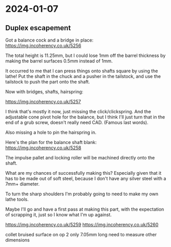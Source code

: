 # 2024-01-07

## Duplex escapement

Got a balance cock and a bridge in place: https://img.incoherency.co.uk/5256

The total height is 11.25mm, but I could lose 1mm off the barrel thickness by making
the barrel surfaces 0.5mm instead of 1mm.

It occurred to me that I can press things onto shafts square by using the lathe! Put the shaft in the chuck
and a pusher in the tailstock, and use the tailstock to push the part onto the shaft.

Now with bridges, shafts, hairspring:

https://img.incoherency.co.uk/5257

I think that's mostly it now, just missing the click/clickspring. And the adjustable cone pivot hole for
the balance, but I think I'll just turn that in the end of a grub screw, doesn't really need CAD.
(Famous last words).

Also missing a hole to pin the hairspring in.

Here's the plan for the balance shaft blank: https://img.incoherency.co.uk/5258

The impulse pallet and locking roller will be machined directly onto the shaft.

What are my chances of successfully making this? Especially given that it has to be made out of soft
steel, because I don't have any silver steel with a 7mm+ diameter.

To turn the sharp shoulders I'm probably going to need to make my own lathe tools.

Maybe I'll go and have a first pass at making this part, with the expectation of scrapping it,
just so I know what I'm up against.

https://img.incoherency.co.uk/5259
https://img.incoherency.co.uk/5260

collet bruised surface on op 2
only 7.05mm long
need to measure other dimensions
